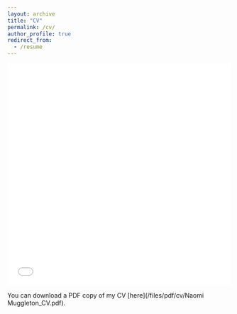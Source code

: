 ```yaml
---
layout: archive
title: "CV"
permalink: /cv/
author_profile: true
redirect_from:
  - /resume
---
```


<iframe src="/files/pdf/cv/Naomi Muggleton_CV.pdf" width="100%" height="500" frameborder="no" border="0" marginwidth="0" marginheight="0"></iframe>

 You can download a PDF copy of my CV [here](/files/pdf/cv/Naomi Muggleton_CV.pdf).
